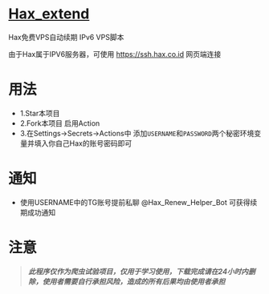 # [Hax_extend](https://hax.co.id)
Hax免费VPS自动续期 IPv6 VPS脚本

由于Hax属于IPV6服务器，可使用 https://ssh.hax.co.id 网页端连接


# 用法
- 1.Star本项目
- 2.Fork本项目 启用Action
- 3.在Settings->Secrets->Actions中 添加`USERNAME`和`PASSWORD`两个秘密环境变量并填入你自己Hax的账号密码即可

# 通知
- 使用USERNAME中的TG账号提前私聊 @Hax_Renew_Helper_Bot 可获得续期成功通知

# 注意
> ***此程序仅作为爬虫试验项目，仅用于学习使用，下载完成请在24小时内删除，使用者需要自行承担风险，造成的所有后果均由使用者承担***


